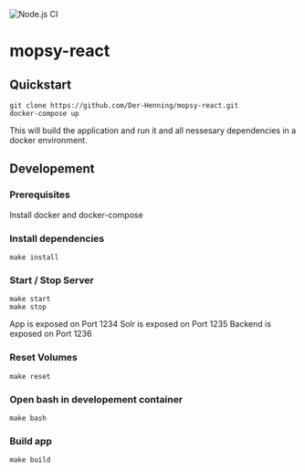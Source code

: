 ![Node.js CI](https://github.com/Der-Henning/mopsy-react/workflows/Node.js%20CI/badge.svg?branch=master)

# mopsy-react

## Quickstart

````
git clone https://github.com/Der-Henning/mopsy-react.git
docker-compose up
````

This will build the application and run it and all nessesary dependencies in a docker environment.

## Developement

### Prerequisites

Install docker and docker-compose

### Install dependencies

````
make install
````

### Start / Stop Server

````
make start
make stop
````

App is exposed on Port 1234
Solr is exposed on Port 1235
Backend is exposed on Port 1236

### Reset Volumes

````
make reset
````

### Open bash in developement container

````
make bash
````

### Build app

````
make build
````